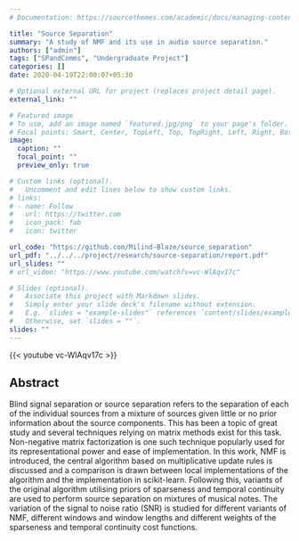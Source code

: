 ```yaml
---
# Documentation: https://sourcethemes.com/academic/docs/managing-content/

title: "Source Separation"
summary: "A study of NMF and its use in audio source separation."
authors: ["admin"]
tags: ["SPandComms", "Undergraduate Project"]
categories: []
date: 2020-04-19T22:00:07+05:30

# Optional external URL for project (replaces project detail page).
external_link: ""

# Featured image
# To use, add an image named `featured.jpg/png` to your page's folder.
# Focal points: Smart, Center, TopLeft, Top, TopRight, Left, Right, BottomLeft, Bottom, BottomRight.
image:
  caption: ""
  focal_point: ""
  preview_only: true

# Custom links (optional).
#   Uncomment and edit lines below to show custom links.
# links:
# - name: Follow
#   url: https://twitter.com
#   icon_pack: fab
#   icon: twitter

url_code: "https://github.com/Milind-Blaze/source_separation"
url_pdf: "../../../project/research/source-separation/report.pdf"
url_slides: ""
# url_video: "https://www.youtube.com/watch?v=vc-WlAqv17c"

# Slides (optional).
#   Associate this project with Markdown slides.
#   Simply enter your slide deck's filename without extension.
#   E.g. `slides = "example-slides"` references `content/slides/example-slides.md`.
#   Otherwise, set `slides = ""`.
slides: ""
---
```


{{< youtube vc-WlAqv17c >}}


## Abstract

Blind signal separation or source separation refers to the separation of each of the individual sources from a mixture of sources given little or no prior information about the source components. This has been a topic of great study and several techniques relying on matrix methods exist for this task. Non-negative matrix factorization is one such technique popularly used for its representational power and ease of implementation. In this work, NMF is introduced, the central algorithm based on multiplicative update rules is discussed and a comparison is drawn between local implementations of the algorithm and the implementation in scikit-learn. Following this, variants of the original algorithm utilising priors of sparseness and temporal continuity are used to perform source separation on mixtures of musical notes. The variation of the signal to noise ratio (SNR) is studied for different variants of NMF, different windows and window lengths and different weights of the sparseness and temporal continuity cost functions.